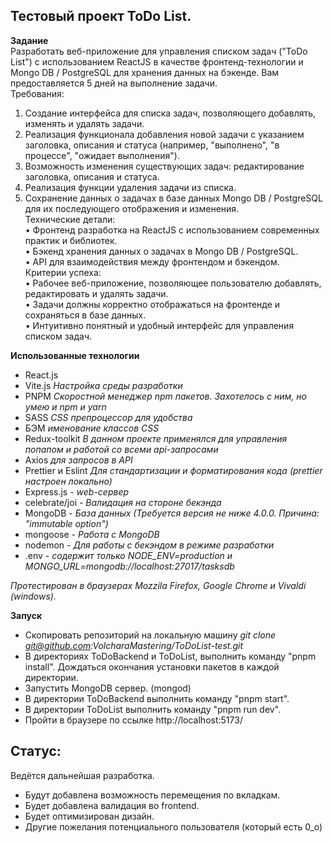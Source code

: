  ## Тестовый проект ToDo List.  

**Задание**  
Разработать веб-приложение для управления списком задач ("ToDo List") с использованием ReactJS в качестве фронтенд-технологии и Mongo DB / PostgreSQL для хранения данных на бэкенде. Вам предоставляется 5 дней на выполнение задачи.  
Требования:  
1.  Создание интерфейса для списка задач, позволяющего добавлять, изменять и удалять задачи.  
2.  Реализация функционала добавления новой задачи с указанием заголовка, описания и статуса (например, "выполнено", "в процессе", "ожидает выполнения").  
3.  Возможность изменения существующих задач: редактирование заголовка, описания и статуса.  
4.  Реализация функции удаления задачи из списка.  
5.  Сохранение данных о задачах в базе данных Mongo DB / PostgreSQL для их последующего отображения и изменения.  
Технические детали:  
•   Фронтенд разработка на ReactJS с использованием современных практик и библиотек.  
•   Бэкенд хранения данных о задачах в Mongo DB / PostgreSQL.  
•   API для взаимодействия между фронтендом и бэкендом.  
Критерии успеха:  
•   Рабочее веб-приложение, позволяющее пользователю добавлять, редактировать и удалять задачи.  
•   Задачи должны корректно отображаться на фронтенде и сохраняться в базе данных.  
•   Интуитивно понятный и удобный интерфейс для управления списком задач.   


**Использованные технологии** 
- React.js 
- Vite.js *Настройка среды разработки*
- PNPM *Скоростной менеджер npm пакетов. Захотелось с ним, но умею и npm и yarn*
- SASS *CSS препроцессор для удобства*
- БЭМ *именование классов CSS*
- Redux-toolkit *В данном проекте применялся для управления попапом и работой со всеми api-запросами*
- Axios *для запросов в API*
- Prettier и Eslint *Для стандартизации и форматирования кода (prettier настроен локально)*
- Express.js - *web-сервер*
- celebrate/joi - *Валидация на стороне бекэнда*
- MongoDB - *База данных (Требуется версия не ниже 4.0.0. Причина: "immutable option")*
- mongoose - *Работа с MongoDB*
- nodemon - *Для работы с бекэндом в режиме разработки*
- .env - *содержит только NODE_ENV=production и MONGO_URL=mongodb://localhost:27017/tasksdb* 

*Протестирован в браузерах Mozzila Firefox, Google Chrome и Vivaldi (windows).*

**Запуск**  
- Скопировать репозиторий на локальную машину *git clone git@github.com:VolcharaMastering/ToDoList-test.git*
- В директориях ToDoBackend и ToDoList, выполнить команду "pnpm install". Дождаться окончания установки пакетов в каждой директории.
- Запустить MongoDB сервер. (mongod)
- В директории ToDoBackend выполнить команду "pnpm start".
- В директории ToDoList выполнить команду "pnpm run dev".
- Пройти в браузере по ссылке http://localhost:5173/


## Статус:   
Ведётся дальнейшая разработка.
- Будут добавлена возможность перемещения по вкладкам.
- Будет добавлена валидация во frontend.
- Будет оптимизирован дизайн.
- Другие пожелания потенциального пользователя (который есть 0_о)
